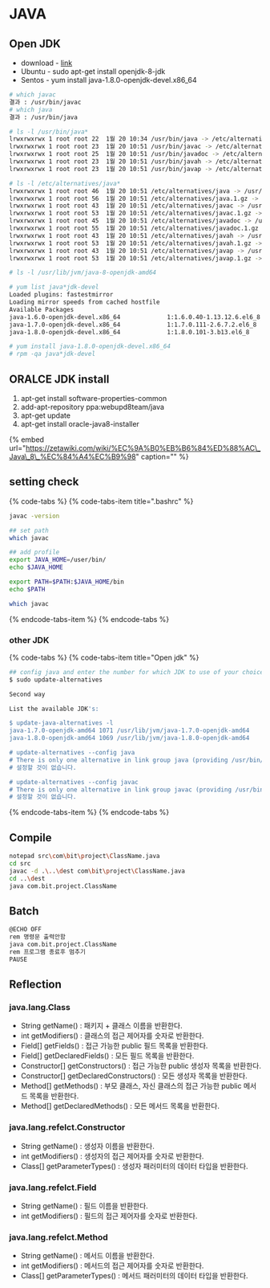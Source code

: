 # JAVA

## Open JDK

* download - [link](https://developers.redhat.com/products/openjdk/download/)
* Ubuntu - sudo apt-get install openjdk-8-jdk
* Sentos - yum install java-1.8.0-openjdk-devel.x86\_64

```bash
# which javac
결과 : /usr/bin/javac
# which java 
결과 : /usr/bin/java
```

```bash
# ls -l /usr/bin/java*
lrwxrwxrwx 1 root root 22  1월 20 10:34 /usr/bin/java -> /etc/alternatives/java
lrwxrwxrwx 1 root root 23  1월 20 10:51 /usr/bin/javac -> /etc/alternatives/javac
lrwxrwxrwx 1 root root 25  1월 20 10:51 /usr/bin/javadoc -> /etc/alternatives/javadoc
lrwxrwxrwx 1 root root 23  1월 20 10:51 /usr/bin/javah -> /etc/alternatives/javah
lrwxrwxrwx 1 root root 23  1월 20 10:51 /usr/bin/javap -> /etc/alternatives/javap

# ls -l /etc/alternatives/java*
lrwxrwxrwx 1 root root 46  1월 20 10:51 /etc/alternatives/java -> /usr/lib/jvm/java-8-openjdk-amd64/jre/bin/java
lrwxrwxrwx 1 root root 56  1월 20 10:51 /etc/alternatives/java.1.gz -> /usr/lib/jvm/java-8-openjdk-amd64/jre/man/man1/java.1.gz
lrwxrwxrwx 1 root root 43  1월 20 10:51 /etc/alternatives/javac -> /usr/lib/jvm/java-8-openjdk-amd64/bin/javac
lrwxrwxrwx 1 root root 53  1월 20 10:51 /etc/alternatives/javac.1.gz -> /usr/lib/jvm/java-8-openjdk-amd64/man/man1/javac.1.gz
lrwxrwxrwx 1 root root 45  1월 20 10:51 /etc/alternatives/javadoc -> /usr/lib/jvm/java-8-openjdk-amd64/bin/javadoc
lrwxrwxrwx 1 root root 55  1월 20 10:51 /etc/alternatives/javadoc.1.gz -> /usr/lib/jvm/java-8-openjdk-amd64/man/man1/javadoc.1.gz
lrwxrwxrwx 1 root root 43  1월 20 10:51 /etc/alternatives/javah -> /usr/lib/jvm/java-8-openjdk-amd64/bin/javah
lrwxrwxrwx 1 root root 53  1월 20 10:51 /etc/alternatives/javah.1.gz -> /usr/lib/jvm/java-8-openjdk-amd64/man/man1/javah.1.gz
lrwxrwxrwx 1 root root 43  1월 20 10:51 /etc/alternatives/javap -> /usr/lib/jvm/java-8-openjdk-amd64/bin/javap
lrwxrwxrwx 1 root root 53  1월 20 10:51 /etc/alternatives/javap.1.gz -> /usr/lib/jvm/java-8-openjdk-amd64/man/man1/javap.1.gz

# ls -l /usr/lib/jvm/java-8-openjdk-amd64
```

```bash
# yum list java*jdk-devel
Loaded plugins: fastestmirror
Loading mirror speeds from cached hostfile
Available Packages
java-1.6.0-openjdk-devel.x86_64             1:1.6.0.40-1.13.12.6.el6_8              updates
java-1.7.0-openjdk-devel.x86_64             1:1.7.0.111-2.6.7.2.el6_8               updates
java-1.8.0-openjdk-devel.x86_64             1:1.8.0.101-3.b13.el6_8                 updates

# yum install java-1.8.0-openjdk-devel.x86_64
# rpm -qa java*jdk-devel
```

## ORALCE JDK install

1. apt-get install software-properties-common
2. add-apt-repository ppa:webupd8team/java
3. apt-get update
4. apt-get install oracle-java8-installer

{% embed url="https://zetawiki.com/wiki/%EC%9A%B0%EB%B6%84%ED%88%AC\_Java\_8\_%EC%84%A4%EC%B9%98" caption="" %}

## setting check

{% code-tabs %}
{% code-tabs-item title=".bashrc" %}
```bash
javac -version

## set path
which javac

## add profile
export JAVA_HOME=/user/bin/
echo $JAVA_HOME

export PATH=$PATH:$JAVA_HOME/bin
echo $PATH

which javac
```
{% endcode-tabs-item %}
{% endcode-tabs %}

### other JDK

{% code-tabs %}
{% code-tabs-item title="Open jdk" %}
```bash
## config java and enter the number for which JDK to use of your choice.
$ sudo update-alternatives

Second way

List the available JDK's:

$ update-java-alternatives -l
java-1.7.0-openjdk-amd64 1071 /usr/lib/jvm/java-1.7.0-openjdk-amd64
java-1.8.0-openjdk-amd64 1069 /usr/lib/jvm/java-1.8.0-openjdk-amd64

# update-alternatives --config java 
# There is only one alternative in link group java (providing /usr/bin/java): /usr/lib/jvm/java-8-openjdk-amd64/jre/bin/java
# 설정할 것이 없습니다.

# update-alternatives --config javac
# There is only one alternative in link group javac (providing /usr/bin/javac): /usr/lib/jvm/java-8-openjdk-amd64/bin/javac
# 설정할 것이 없습니다.
```
{% endcode-tabs-item %}
{% endcode-tabs %}

## Compile

```bash
notepad src\com\bit\project\ClassName.java
cd src
javac -d .\..\dest com\bit\project\ClassName.java
cd ..\dest
java com.bit.project.ClassName
```

## Batch

```bash
@ECHO OFF
rem 명령문 출력안함
java com.bit.project.ClassName
rem 프로그램 종료후 멈추기
PAUSE
```

## Reflection

### **java.lang.Class**

* String getName\(\) : 패키지 + 클래스 이름을 반환한다.
* int getModifiers\(\) : 클래스의 접근 제어자를 숫자로 반환한다.
* Field\[\] getFields\(\) : 접근 가능한 public 필드 목록을 반환한다.
* Field\[\] getDeclaredFields\(\) : 모든 필드 목록을 반환한다.
* Constructor\[\] getConstructors\(\) : 접근 가능한 public 생성자 목록을 반환한다.
* Constructor\[\] getDeclaredConstructors\(\) : 모든 생성자 목록을 반환한다.
* Method\[\] getMethods\(\) : 부모 클래스, 자신 클래스의 접근 가능한 public 메서드 목록을 반환한다.
* Method\[\] getDeclaredMethods\(\) : 모든 메서드 목록을 반환한다.

### **java.lang.refelct.Constructor**

* String getName\(\) : 생성자 이름을 반환한다.
* int getModifiers\(\) : 생성자의 접근 제어자를 숫자로 반환한다.
* Class\[\] getParameterTypes\(\) : 생성자 패러미터의 데이터 타입을 반환한다.

### java.lang.refelct.Field

* String getName\(\) : 필드 이름을 반환한다.
* int getModifiers\(\) : 필드의 접근 제어자를 숫자로 반환한다.

### **java.lang.refelct.Method**

* String getName\(\) : 메서드 이름을 반환한다.
* int getModifiers\(\) : 메서드의 접근 제어자를 숫자로 반환한다.
* Class\[\] getParameterTypes\(\) : 메서드 패러미터의 데이터 타입을 반환한다.

